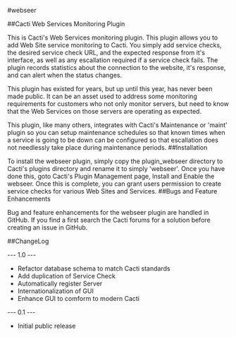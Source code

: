 #webseer

##Cacti Web Services Monitoring Plugin

This is Cacti's Web Services monitoring plugin. This plugin allows you to add Web Site service monitoring to Cacti. You simply add service checks, the desired service check URL, and the expected response from it's interface, as well as any escallation required if a service check fails. The plugin records statistics about the connection to the website, it's response, and can alert when the status changes.

This plugin has existed for years, but up until this year, has never been made public. It can be an asset used to address some monitoring requirements for customers who not only monitor servers, but need to know that the Web Services on those servers are operating as expected.

This plugin, like many others, integrates with Cacti's Maintenance or 'maint' plugin so you can setup maintenance schedules so that known times when a service is going to be down can be configured so that escallation does not needlessly take place during maintenance periods.
##Installation

To install the webseer plugin, simply copy the plugin_webseer directory to Cacti's plugins directory and rename it to simply 'webseer'. Once you have done this, goto Cacti's Plugin Management page, Install and Enable the webseer. Once this is complete, you can grant users permission to create service checks for various Web Sites and Services.
##Bugs and Feature Enhancements

Bug and feature enhancements for the webseer plugin are handled in GitHub. If you find a first search the Cacti forums for a solution before creating an issue in GitHub.

##ChangeLog

--- 1.0 ---
* Refactor database schema to match Cacti standards
* Add duplication of Service Check
* Automatically register Server
* Internationalization of GUI
* Enhance GUI to comform to modern Cacti

--- 0.1 ---
* Initial public release

